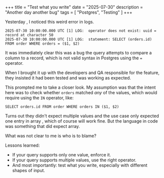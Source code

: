 +++
title = "Test what you write"
date = "2025-07-30"
description = "Another day another bug"
tags = [
    "Postgres",
    "Testing"
]
+++

Yesterday , I noticed this weird error in logs.

```
2025-07-30 10:00:00.000 UTC [1] LOG:  operator does not exist: uuid = record at character 50
2025-07-30 10:00:00.000 UTC [1] LOG:  statement: SELECT (orders.id) FROM order WHERE orders = ($1, $2)
```

It was immediately clear this was a bug the query attempts to compare a column to a record, which is not valid syntax in Postgres using the `=` operator.

When I brought it up with the developers and QA responsible for the feature, they insisted it had been tested and was working as expected.

This prompted me to take a closer look. My assumption was that the intent here was to check whether `orders` matched *any* of the values, which would require using the `IN` operator, like:

```
SELECT orders.id FROM order WHERE orders IN ($1, $2)
```

Turns out they didn't expect multiple values and the use case only expected one entry in array , which of course will work fine. But the language in code was something that did expect array. 

What was not clear to me is who is to blame?

Lessons learned:
- If your query supports only one value, enforce it.
- If your query supports multiple values, use the right operator.
- And most importantly: test what you write, especially with different shapes of input.





